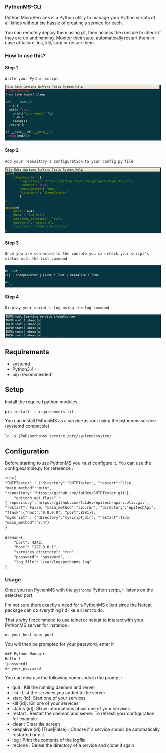 ### PythonMS-CLI

Python MicroServices is a Python utility to manage your Python scripts of all kinds without the hassle of creating a service for each.

You can remotely deploy them using git, then access the console to check if they are up and running.
Monitor their state, automatically restart them in case of failure, log, kill, stop or restart them.

### How to use this?

#### Step 1
    Write your Python script    
![step1](https://github.com/lp1dev/Python-Microservices/blob/master/screens/step1.png?raw=true)
#### Step 2
    Add your repository's configuration to your config.py file
![step2](https://github.com/lp1dev/Python-Microservices/blob/master/screens/step2.png?raw=true)
#### Step 3
    Once you are connected to the console you can check your script's status with the list command
![step3](https://github.com/lp1dev/Python-Microservices/blob/master/screens/step3.png?raw=true)
#### Step 4
    Display your script's log using the log command
![step4](https://github.com/lp1dev/Python-Microservices/blob/master/screens/step4.png?raw=true)

## Requirements

- systemd
- Python3.4+
- pip (recommended)

## Setup

Install the required python modules

``` pip install -r requirements.txt ```

You can install PythonMS as a service as root using the pythonms.service (systemd compatible)

``` ln -s $PWD/pythonms.service /etc/systemd/system/ ```

## Configuration

Before starting to use PythonMS you must configure it. You can use the config.example.py for reference :

```
run={
"SMTPTester" : {"directory":"SMTPTester", "restart":False, "main_method":"main", "repository":"https://github.com/lp1dev/SMTPTester.git"},
    "epitech_api_flask" : {"repository":"https://github.com/lp1dev/epitech-api-public.git", "restart": False, "main_method":"app.run", "directory":"epitechApi", "flask":{"host":"0.0.0.0", "port":8081}},
"myScript" : {"directory":"myscript_dir", "restart":True, "main_method":"run"}
}

daemon={
    "port": 4242,
    "host": "127.0.0.1",
    "services_directory": "run",
    "password": "password",
    "log_file": "/var/log/pythonms.log"
}
```

### Usage

Once you run PythonMS with the ```pythonms``` Python script, it listens on the selected port.

I'm not sure there exactly a need for a PythonMS client since the Netcat package can do everything I'd like a client to do.

That's why I recommend to use telnet or netcat to interact with your PythonMS server, for instance :

```nc your_host your_port```

You will then be prompted for your password, enter it

```
### Python Manager
Hello !
(password)
#> your_password
```

You can now use the following commands in the prompt :

- quit : Kill the running daemon and server
- list : List the services you added to the server
- start {id}: Start one of your services
- kill {id}: Kill one of your services
- status {id}: Show informations about one of your services
- restart : Restart the daemon and server. To refresh your configuration for example
- clear : Clear the screen
- keepalive {id} {True|False} : Choose if a service should be automatically restarted or not
- log : Print the contents of the logfile
- reclone : Delete the directory of a service and clone it again
